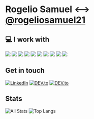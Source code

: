 # Rogelio Samuel <--> [@rogeliosamuel21](https://twitter.com/rogeliosamuel21)

## :computer: I work with

![](https://img.shields.io/badge/-Node.js-black?logo=node.js&style=for-the-badge) ![](https://img.shields.io/badge/-Reactjs-black?logo=react&style=for-the-badge) ![](https://img.shields.io/badge/-Javascrip-black?logo=javascript&style=for-the-badge) ![](https://img.shields.io/badge/-Typescript-black?logo=typescript&style=for-the-badge) ![](https://img.shields.io/badge/-MySQL-black?logo=mysql&style=for-the-badge) ![](https://img.shields.io/badge/-mongoDB-black?logo=mongodb&style=for-the-badge) ![](https://img.shields.io/badge/-Jest-black?logo=jest&style=for-the-badge) ![](https://img.shields.io/badge/-Git-black?logo=git&style=for-the-badge) ![](https://img.shields.io/badge/-GitHub-black?logo=github&style=for-the-badge) ![](https://img.shields.io/badge/-Postman-black?logo=postman&style=for-the-badge)

## Get in touch

<a href="https://www.linkedin.com/in/rogelio-samuel-moreno-corrales/" target="_blank"><img src="https://img.shields.io/badge/Rogelio Samuel-%230077B5.svg?&style=for-the-badge&logo=linkedin&logoColor=white" alt="LinkedIn"></a>
<a href="https://dev.to/rogeliosamuel621" target="_blank"><img src="https://img.shields.io/badge/rogeliosamuel621-%230A0A0A.svg?&style=for-the-badge&logo=DEV.to&logoColor=white" alt="DEV.to"></a>
<a href="https://twitter.com/rogeliosamuel21" target="_blank"><img src="https://img.shields.io/badge/-@rogeliosamuel21-1ca0f1?style=for-the-badge&logo=twitter&logoColor=white&link=https://twitter.com/rogeliosamuel21" alt="DEV.to"></a>

## Stats
![All Stats](https://github-readme-stats.vercel.app/api?username=sam-621&show_icons=true&include_all_commits=true&count_private=true&hide=contribs) ![Top Langs](https://github-readme-stats.vercel.app/api/top-langs/?username=sam-621&layout=compact)

<!--
- 🔭 I’m currently working on ...
- 🌱 I’m currently learning ...
- 👯 I’m looking to collaborate on ...
- 🤔 I’m looking for help with ...
- 💬 Ask me about ...
- 📫 How to reach me: ...
- 😄 Pronouns: ...
- ⚡ Fun fact: ...
-->
